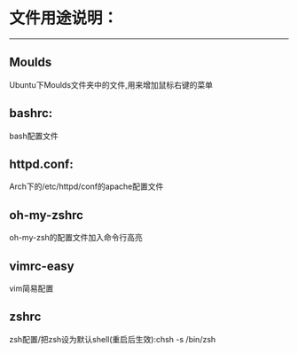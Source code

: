 # 文件用途说明：

---

## Moulds
Ubuntu下Moulds文件夹中的文件,用来增加鼠标右键的菜单

## bashrc: 
bash配置文件

## httpd.conf:
Arch下的/etc/httpd/conf的apache配置文件

## oh-my-zshrc
oh-my-zsh的配置文件加入命令行高亮

## vimrc-easy
vim简易配置

## zshrc
zsh配置/把zsh设为默认shell(重启后生效):chsh -s /bin/zsh 
